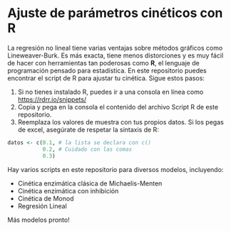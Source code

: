 # Ajuste de parámetros cinéticos con R
La regresión no lineal tiene varias ventajas sobre métodos gráficos como Lineweaver-Burk. Es más exacta, tiene menos distorciones y es muy fácil de hacer con herramientas tan poderosas como **R**, el lenguaje de programación pensado para estadística.
En este repositorio puedes encontrar el script de R para ajustar tu cinética. Sigue estos pasos:
1. Si no tienes instalado R, puedes ir a una consola en línea como https://rdrr.io/snippets/
2. Copia y pega en la consola el contenido del archivo Script R de este repositorio.
3. Reemplaza los valores de muestra con tus propios datos. Si los pegas de excel, asegúrate de respetar la sintaxis de R:
```R
datos <- c(0.1, # la lista se declara con c()
           0.2, # Cuidado con las comas
           0.3)
```

Hay varios scripts en este repositorio para diversos modelos, incluyendo:
- Cinética enzimática clásica de Michaelis-Menten
- Cinética enzimática con inhibición
- Cinética de Monod
- Regresión Lineal

Más modelos pronto!
